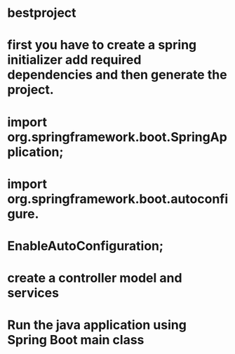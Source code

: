 # bestproject

# first you have to create a spring initializer add required dependencies and then generate the project.

# import org.springframework.boot.SpringApplication;

# import org.springframework.boot.autoconfigure.

# EnableAutoConfiguration;

# create a controller model and services

# Run the java application using Spring Boot main class
